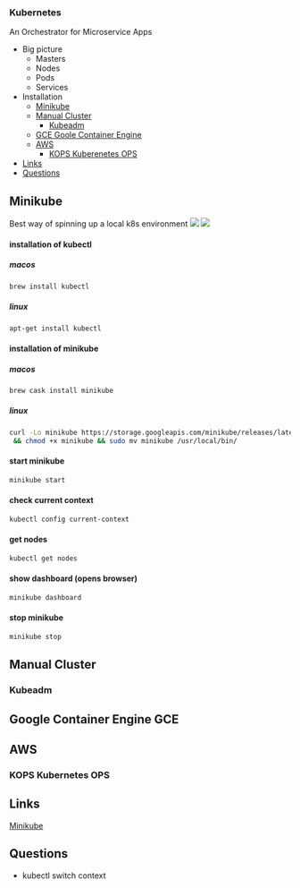 ### Kubernetes
An Orchestrator for Microservice Apps


* Big picture
  * Masters
  * Nodes
  * Pods
  * Services
* Installation
  * [Minikube](#minikube)
  * [Manual Cluster](#manual-cluster)
    * [Kubeadm](#kubeadm)
  * [GCE Goole Container Engine](#google-container-engine-gce)
  * [AWS](#aws)
    * [KOPS Kuberenetes OPS](#kops-kubernetes-ops)
* [Links](#links)
* [Questions](#questions)

## Minikube
Best way of spinning up a local k8s environment
![](img/0225.png)
![](img/0227.png)

#### installation of kubectl
##### macos
```sh
brew install kubectl
```
##### linux
```sh
apt-get install kubectl
```
#### installation of minikube
##### macos
```sh
brew cask install minikube
```
##### linux
```sh
curl -Lo minikube https://storage.googleapis.com/minikube/releases/latest/minikube-linux-amd64 \
 && chmod +x minikube && sudo mv minikube /usr/local/bin/
```
#### start minikube
```sh
minikube start
```
#### check current context
```sh
kubectl config current-context
```
#### get nodes
```sh
kubectl get nodes
```

#### show dashboard (opens browser)
```sh
minikube dashboard
```

#### stop minikube
```sh
minikube stop
```


## Manual Cluster

### Kubeadm

## Google Container Engine GCE

## AWS

### KOPS Kubernetes OPS

## Links
[Minikube](https://github.com/kubernetes/minikube)


## Questions
* kubectl switch context

